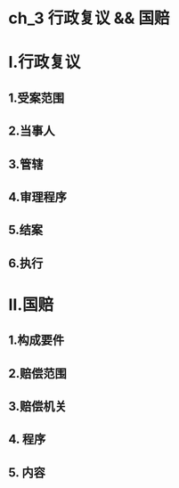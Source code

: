 # ch_3 行政复议 && 国赔

# I.行政复议
## 1.受案范围


## 2.当事人


## 3.管辖


## 4.审理程序


## 5.结案



## 6.执行






# II.国赔
## 1.构成要件


## 2.赔偿范围



## 3.赔偿机关


## 4. 程序


## 5. 内容 



















